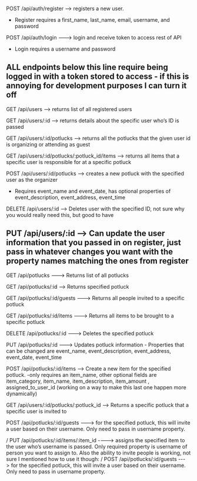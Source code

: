POST /api/auth/register --> registers a new user.

- Register requires a first_name, last_name, email, username, and password

POST /api/auth/login ---> login and receive token to access rest of API

- Login requires a username and password

## ALL endpoints below this line require being logged in with a token stored to access - if this is annoying for development purposes I can turn it off

GET /api/users --> returns list of all registered users

GET /api/users/:id --> returns details about the specific user who’s ID is passed

GET /api/users/:id/potlucks --> returns all the potlucks that the given user id is organizing or attending as guest

GET /api/users/:id/potlucks/:potluck_id/items --> returns all items that a specific user is responsible for at a specific potluck

POST /api/users/:id/potlucks --> creates a new potluck with the specified user as the organizer

- Requires event_name and event_date, has optional properties of event_description, event_address, event_time

DELETE /api/users/:id --> Deletes user with the specified ID, not sure why you would really need this, but good to have

## PUT /api/users/:id --> Can update the user information that you passed in on register, just pass in whatever changes you want with the property names matching the ones from register

GET /api/potlucks ---> Returns list of all potlucks

GET /api/potlucks/:id --> Returns specified potluck

GET /api/potlucks/:id/guests ---> Returns all people invited to a specific potluck

GET /api/potlucks/:id/items ---> Returns all items to be brought to a specific potluck

DELETE /api/potlucks/:id ---> Deletes the specified potluck

PUT /api/potlucks/:id ---> Updates potluck information - Properties that can be changed are event_name, event_description, event_address, event_date, event_time

POST /api/potlucks/:id/items --> Create a new item for the specified potluck.
-only requires an item_name, other optional fields are item_category, item_name, item_description, item_amount , assigned_to_user_id (working on a way to make this last one happen more dynamically)

GET /api/users/:id/potlucks/:potluck_id --> Returns a specific potluck that a specific user is invited to

POST /api/potlucks/:id/guests ---> for the specified potluck, this will invite a user based on their username. Only need to pass in username property.

/ PUT /api/potlucks/:id/items/:item_id ----> assigns the specified item to the user who’s username is passed. Only required property is username of person you want to assign to.
Also the ability to invite people is working, not sure I mentioned how to use it though:
/ POST /api/potlucks/:id/guests ---> for the specified potluck, this will invite a user based on their username. Only need to pass in username property.
